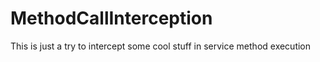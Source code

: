 # MethodCallInterception
This is just a try to intercept some cool stuff in service method execution
